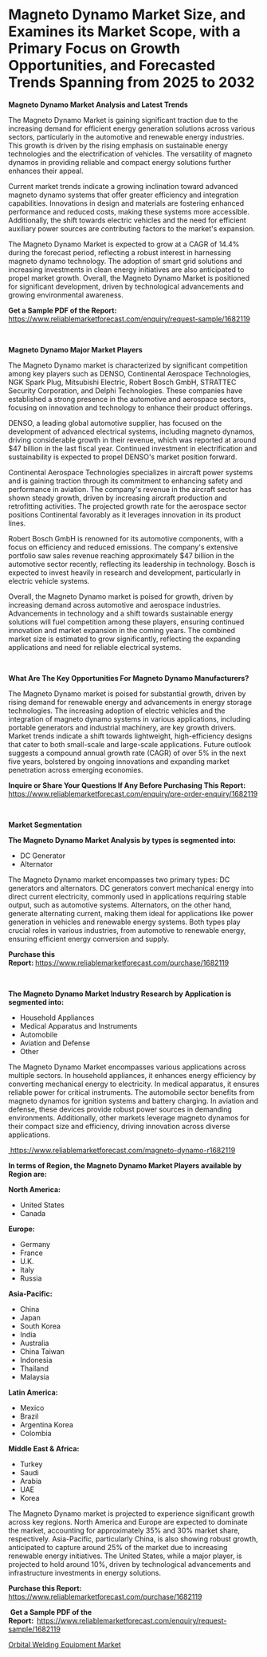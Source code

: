 <p><h1>Magneto Dynamo Market Size, and Examines its Market Scope, with a Primary Focus on Growth Opportunities, and Forecasted Trends Spanning from 2025 to 2032</h1></p><p><strong>Magneto Dynamo Market Analysis and Latest Trends</strong></p>
<p><p>The Magneto Dynamo Market is gaining significant traction due to the increasing demand for efficient energy generation solutions across various sectors, particularly in the automotive and renewable energy industries. This growth is driven by the rising emphasis on sustainable energy technologies and the electrification of vehicles. The versatility of magneto dynamos in providing reliable and compact energy solutions further enhances their appeal.</p><p>Current market trends indicate a growing inclination toward advanced magneto dynamo systems that offer greater efficiency and integration capabilities. Innovations in design and materials are fostering enhanced performance and reduced costs, making these systems more accessible. Additionally, the shift towards electric vehicles and the need for efficient auxiliary power sources are contributing factors to the market's expansion.</p><p>The Magneto Dynamo Market is expected to grow at a CAGR of 14.4% during the forecast period, reflecting a robust interest in harnessing magneto dynamo technology. The adoption of smart grid solutions and increasing investments in clean energy initiatives are also anticipated to propel market growth. Overall, the Magneto Dynamo Market is positioned for significant development, driven by technological advancements and growing environmental awareness.</p></p>
<p><strong>Get a Sample PDF of the Report:&nbsp;</strong> <a href="https://www.reliablemarketforecast.com/enquiry/request-sample/1682119?utm_campaign=3344&utm_medium=2&utm_source=Github&utm_content=ia&utm_term=08042025&utm_id=magneto-dynamo">https://www.reliablemarketforecast.com/enquiry/request-sample/1682119</a></p>
<p>&nbsp;</p>
<p><strong>Magneto Dynamo Major Market Players</strong></p>
<p><p>The Magneto Dynamo market is characterized by significant competition among key players such as DENSO, Continental Aerospace Technologies, NGK Spark Plug, Mitsubishi Electric, Robert Bosch GmbH, STRATTEC Security Corporation, and Delphi Technologies. These companies have established a strong presence in the automotive and aerospace sectors, focusing on innovation and technology to enhance their product offerings.</p><p>DENSO, a leading global automotive supplier, has focused on the development of advanced electrical systems, including magneto dynamos, driving considerable growth in their revenue, which was reported at around $47 billion in the last fiscal year. Continued investment in electrification and sustainability is expected to propel DENSO's market position forward.</p><p>Continental Aerospace Technologies specializes in aircraft power systems and is gaining traction through its commitment to enhancing safety and performance in aviation. The company's revenue in the aircraft sector has shown steady growth, driven by increasing aircraft production and retrofitting activities. The projected growth rate for the aerospace sector positions Continental favorably as it leverages innovation in its product lines.</p><p>Robert Bosch GmbH is renowned for its automotive components, with a focus on efficiency and reduced emissions. The company's extensive portfolio saw sales revenue reaching approximately $47 billion in the automotive sector recently, reflecting its leadership in technology. Bosch is expected to invest heavily in research and development, particularly in electric vehicle systems.</p><p>Overall, the Magneto Dynamo market is poised for growth, driven by increasing demand across automotive and aerospace industries. Advancements in technology and a shift towards sustainable energy solutions will fuel competition among these players, ensuring continued innovation and market expansion in the coming years. The combined market size is estimated to grow significantly, reflecting the expanding applications and need for reliable electrical systems.</p></p>
<p>&nbsp;</p>
<p><strong>What Are The Key Opportunities For Magneto Dynamo Manufacturers?</strong></p>
<p><p>The Magneto Dynamo market is poised for substantial growth, driven by rising demand for renewable energy and advancements in energy storage technologies. The increasing adoption of electric vehicles and the integration of magneto dynamo systems in various applications, including portable generators and industrial machinery, are key growth drivers. Market trends indicate a shift towards lightweight, high-efficiency designs that cater to both small-scale and large-scale applications. Future outlook suggests a compound annual growth rate (CAGR) of over 5% in the next five years, bolstered by ongoing innovations and expanding market penetration across emerging economies.</p></p>
<p><strong>Inquire or Share Your Questions If Any Before Purchasing This Report:</strong> <a href="https://www.reliablemarketforecast.com/enquiry/pre-order-enquiry/1682119?utm_campaign=3344&utm_medium=2&utm_source=Github&utm_content=ia&utm_term=08042025&utm_id=magneto-dynamo">https://www.reliablemarketforecast.com/enquiry/pre-order-enquiry/1682119</a></p>
<p>&nbsp;</p>
<p><strong>Market Segmentation</strong></p>
<p><strong>The Magneto Dynamo Market Analysis by types is segmented into:</strong></p>
<p><ul><li>DC Generator</li><li>Alternator</li></ul></p>
<p><p>The Magneto Dynamo market encompasses two primary types: DC generators and alternators. DC generators convert mechanical energy into direct current electricity, commonly used in applications requiring stable output, such as automotive systems. Alternators, on the other hand, generate alternating current, making them ideal for applications like power generation in vehicles and renewable energy systems. Both types play crucial roles in various industries, from automotive to renewable energy, ensuring efficient energy conversion and supply.</p></p>
<p><strong>Purchase this Report:&nbsp;</strong><a href="https://www.reliablemarketforecast.com/purchase/1682119?utm_campaign=3344&utm_medium=2&utm_source=Github&utm_content=ia&utm_term=08042025&utm_id=magneto-dynamo">https://www.reliablemarketforecast.com/purchase/1682119</a></p>
<p>&nbsp;</p>
<p><strong>The Magneto Dynamo Market Industry Research by Application is segmented into:</strong></p>
<p><ul><li>Household Appliances</li><li>Medical Apparatus and Instruments</li><li>Automobile</li><li>Aviation and Defense</li><li>Other</li></ul></p>
<p><p>The Magneto Dynamo Market encompasses various applications across multiple sectors. In household appliances, it enhances energy efficiency by converting mechanical energy to electricity. In medical apparatus, it ensures reliable power for critical instruments. The automobile sector benefits from magneto dynamos for ignition systems and battery charging. In aviation and defense, these devices provide robust power sources in demanding environments. Additionally, other markets leverage magneto dynamos for their compact size and efficiency, driving innovation across diverse applications.</p></p>
<p><a href="https://www.reliablemarketforecast.com/magneto-dynamo-r1682119?utm_campaign=3344&utm_medium=2&utm_source=Github&utm_content=ia&utm_term=08042025&utm_id=magneto-dynamo">&nbsp;https://www.reliablemarketforecast.com/magneto-dynamo-r1682119</a></p>
<p><strong>In terms of Region, the Magneto Dynamo Market Players available by Region are:</strong></p>
<p>
    <p> <strong> North America: </strong>
        <ul>
            <li>United States</li>
            <li>Canada</li>
        </ul>
        </p> 
    <p> <strong> Europe: </strong>
        <ul>
            <li>Germany</li>
            <li>France</li>
            <li>U.K.</li>
            <li>Italy</li>
            <li>Russia</li>
        </ul>
        </p> 
    <p> <strong> Asia-Pacific: </strong>
        <ul>
            <li>China</li>
            <li>Japan</li>
            <li>South Korea</li>
            <li>India</li>
            <li>Australia</li>
            <li>China Taiwan</li>
            <li>Indonesia</li>
            <li>Thailand</li>
            <li>Malaysia</li>
        </ul>
        </p> 
    <p> <strong> Latin America: </strong>
        <ul>
            <li>Mexico</li>
            <li>Brazil</li>
            <li>Argentina Korea</li>
            <li>Colombia</li>
        </ul>
        </p> 
    <p> <strong> Middle East & Africa: </strong>
        <ul>
            <li>Turkey</li>
            <li>Saudi</li>
            <li>Arabia</li>
            <li>UAE</li>
            <li>Korea</li>
        </ul>
    </p>
    </p>
<p><p>The Magneto Dynamo market is projected to experience significant growth across key regions. North America and Europe are expected to dominate the market, accounting for approximately 35% and 30% market share, respectively. Asia-Pacific, particularly China, is also showing robust growth, anticipated to capture around 25% of the market due to increasing renewable energy initiatives. The United States, while a major player, is projected to hold around 10%, driven by technological advancements and infrastructure investments in energy solutions.</p></p>
<p><strong>Purchase this Report: </strong><a href="https://www.reliablemarketforecast.com/purchase/1682119?utm_campaign=3344&utm_medium=2&utm_source=Github&utm_content=ia&utm_term=08042025&utm_id=magneto-dynamo">https://www.reliablemarketforecast.com/purchase/1682119</a></p>
<p>&nbsp;<strong>Get a Sample PDF of the Report:&nbsp;&nbsp;</strong><a href="https://www.reliablemarketforecast.com/enquiry/request-sample/1682119?utm_campaign=3344&utm_medium=2&utm_source=Github&utm_content=ia&utm_term=08042025&utm_id=magneto-dynamo">https://www.reliablemarketforecast.com/enquiry/request-sample/1682119</a></p>
<p><strong></strong></p>
<p><p><a href="https://github.com/merkinedry7b/Market-Research-Report-List-1/blob/main/orbital-welding-equipment-market.md?utm_campaign=3344&utm_medium=2&utm_source=Github&utm_content=ia&utm_term=08042025&utm_id=magneto-dynamo">Orbital Welding Equipment Market</a></p></p>